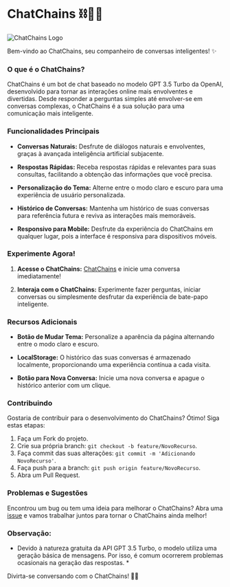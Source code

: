 # ChatChains ⛓️🤖💬

![ChatChains Logo](https://i.ibb.co/ZSSwLQ2/chainsimg.png)

Bem-vindo ao ChatChains, seu companheiro de conversas inteligentes! ✨

### O que é o ChatChains?

ChatChains é um bot de chat baseado no modelo GPT 3.5 Turbo da OpenAI, desenvolvido para tornar as interações online mais envolventes e divertidas. Desde responder a perguntas simples até envolver-se em conversas complexas, o ChatChains é a sua solução para uma comunicação mais inteligente.

### Funcionalidades Principais

- **Conversas Naturais:** Desfrute de diálogos naturais e envolventes, graças à avançada inteligência artificial subjacente.
  
- **Respostas Rápidas:** Receba respostas rápidas e relevantes para suas consultas, facilitando a obtenção das informações que você precisa.

- **Personalização do Tema:** Alterne entre o modo claro e escuro para uma experiência de usuário personalizada.

- **Histórico de Conversas:** Mantenha um histórico de suas conversas para referência futura e reviva as interações mais memoráveis.

- **Responsivo para Mobile:** Desfrute da experiência do ChatChains em qualquer lugar, pois a interface é responsiva para dispositivos móveis.

### Experimente Agora!

1. **Acesse o ChatChains:**
   [ChatChains](https://chatchains.vercel.app/) e inicie uma conversa imediatamente!

2. **Interaja com o ChatChains:**
   Experimente fazer perguntas, iniciar conversas ou simplesmente desfrutar da experiência de bate-papo inteligente.

### Recursos Adicionais

- **Botão de Mudar Tema:** Personalize a aparência da página alternando entre o modo claro e escuro.

- **LocalStorage:** O histórico das suas conversas é armazenado localmente, proporcionando uma experiência contínua a cada visita.

- **Botão para Nova Conversa:** Inicie uma nova conversa e apague o histórico anterior com um clique.

### Contribuindo

Gostaria de contribuir para o desenvolvimento do ChatChains? Ótimo! Siga estas etapas:

1. Faça um Fork do projeto.
2. Crie sua própria branch: `git checkout -b feature/NovoRecurso`.
3. Faça commit das suas alterações: `git commit -m 'Adicionando NovoRecurso'`.
4. Faça push para a branch: `git push origin feature/NovoRecurso`.
5. Abra um Pull Request.

### Problemas e Sugestões

Encontrou um bug ou tem uma ideia para melhorar o ChatChains? Abra uma [issue](https://github.com/trichains/ChatChains/issues) e vamos trabalhar juntos para tornar o ChatChains ainda melhor!

### Observação:

* Devido à natureza gratuita da API GPT 3.5 Turbo, o modelo utiliza uma geração básica de mensagens. Por isso, é comum ocorrerem problemas ocasionais na geração das respostas. *

Divirta-se conversando com o ChatChains! 🚀💬
